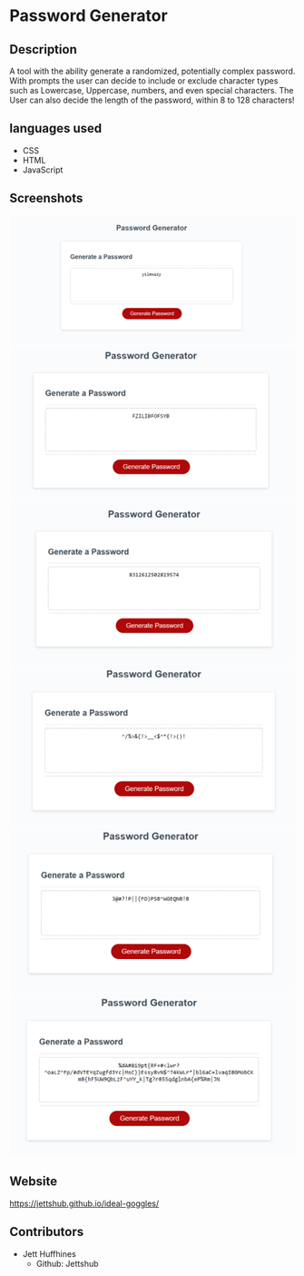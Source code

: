 # Password Generator 

## Description
A tool with the ability generate a randomized, potentially complex password. With prompts the user can decide to include or exclude character types such as Lowercase, Uppercase, numbers, and even special characters. The User can also decide the length of the password, within 8 to 128 characters!

## languages used
* CSS
* HTML
* JavaScript

## Screenshots 
![Screenshot](./Assets/images/Passgen1.png)
![Screenshot](./Assets/images/Passgen2.png)
![Screenshot](./Assets/images/Passgen3.png)
![Screenshot](./Assets/images/Passgen4.png)
![Screenshot](./Assets/images/Passgen5.png)
![Screenshot](./Assets/images/passGen6.png) 

## Website
https://jettshub.github.io/ideal-goggles/

## Contributors
* Jett Huffhines 
  *  Github: Jettshub